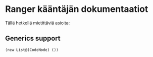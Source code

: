 
# Ranger kääntäjän dokumentaatiot

Tällä hetkellä mietittäviä asioita:

## Generics support

```
(new List@(CodeNode) ())
```


